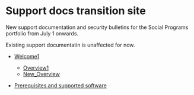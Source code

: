 # Support docs transition site

New support documentation and security bulletins for the Social Programs portfolio from July 1 onwards.

Existing support documentatin is unaffected for now.

* [Welcome1](pages/welcome.md)
  * [Overview1](pages/overview/Overview.html)
  * [New_Overview](pages/overview/Overview.html)

* [Prerequisites and supported software](prerequisites/prerequisites.md)
